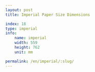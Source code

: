 ```yaml
---
layout: post
title: Imperial Paper Size Dimensions

index: 18
type: imperial
info:
    name: imperial
    width: 559
    height: 762
    unit: mm

permalink: /en/imperial/:slug/
---
```



